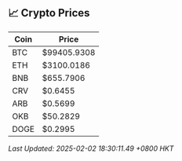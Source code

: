 ## 📈 Crypto Prices

| Coin | Price |
| ---- | ----- |
| BTC | $99405.9308 |
| ETH | $3100.0186 |
| BNB | $655.7906 |
| CRV | $0.6455 |
| ARB | $0.5699 |
| OKB | $50.2829 |
| DOGE | $0.2995 |

_Last Updated: 2025-02-02 18:30:11.49 +0800 HKT_